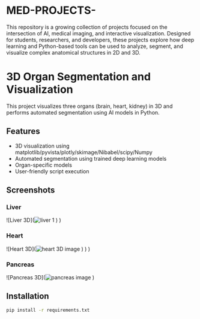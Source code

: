 # MED-PROJECTS-
This repository is a growing collection of projects focused on the intersection of AI, medical imaging, and interactive visualization. Designed for students, researchers, and developers, these projects explore how deep learning and Python-based tools can be used to analyze, segment, and visualize complex anatomical structures in 2D and 3D.
# 3D Organ Segmentation and Visualization

This project visualizes three organs (brain, heart, kidney) in 3D and performs automated segmentation using AI models in Python.

## Features

- 3D visualization using matplotlib/pyvista/plotly/skimage/Nibabel/scipy/Numpy
- Automated segmentation using trained deep learning models
- Organ-specific models
- User-friendly script execution

## Screenshots

### Liver
![Liver  3D](![liver 1](https://github.com/user-attachments/assets/afb60cd9-bffa-4f96-a5c2-6c65b4e2bf45)
)
)

### Heart
![Heart 3D](![heart 3D image ](https://github.com/user-attachments/assets/775e7a99-6996-443f-957f-2adb25f120de)
)
)
)

### Pancreas
![Pancreas  3D](![pancreas image ](https://github.com/user-attachments/assets/6cff5847-4a8c-4af7-9cd5-c558ef33b145)
)

## Installation

```bash
pip install -r requirements.txt
